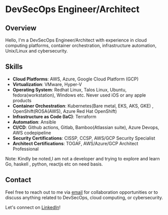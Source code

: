 # DevSecOps Engineer/Architect

## Overview

Hello, I'm a DevSecOps Engineer/Architect with experience in cloud computing platforms, container orchestration, infrastructure automation, Unix/Linux and cybersecurity. 

## Skills

- **Cloud Platforms**: AWS, Azure, Google Cloud Platform (GCP)
- **Virtualization**: VMware, Hyper-V
- **Operating System**: Redhat Linux, Talos Linux, Ubuntu, fedora(workstation), Windows etc. Never used iOS or any apple products
- **Container Orchestration**: Kubernetes(Bare metal, EKS, AKS, GKE) , OpenShift(ROSA(AWS), Azure Red Hat OpenShift)
- **Infrastructure as Code (IaC)**: Terraform
- **Automation**: Ansible
- **CI/CD**: Github actions, Gitlab, Bamboo(Atlassian suite), Azure Devops, AWS codepipeline
- **Security Certifications**: CISSP, CCSP, AWS/GCP Security Specialist
- **Architect Certifications**: TOGAF, AWS/Azure/GCP Architect Professional 

Note: Kindly be noted,I am not a developer and trying to explore and learn Go, haskell , python, reactjs etc on need basis.

## Contact

Feel free to reach out to me via [email](mailto:pratheeshpc2024@gmail.com) for collaboration opportunities or to discuss anything related to DevSecOps, cloud computing, or cybersecurity. 

Let's connect on [LinkedIn](https://www.linkedin.com/in/pratheeshpc/)!

